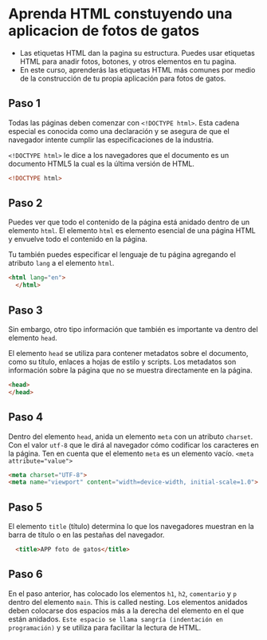 # Aprenda HTML constuyendo una aplicacion de fotos de gatos

- Las etiquetas HTML dan la pagina su estructura. Puedes usar etiquetas HTML para anadir fotos, botones, y otros elementos en tu pagina.
- En este curso, aprenderás las etiquetas HTML más comunes por medio de la construcción de tu propia aplicación para fotos de gatos.

## Paso 1

Todas las páginas deben comenzar con `<!DOCTYPE html>`. Esta cadena especial es conocida como una declaración y se asegura de que el navegador intente cumplir las especificaciones de la industria.

`<!DOCTYPE html>` le dice a los navegadores que el documento es un documento HTML5 la cual es la última versión de HTML.

```html
<!DOCTYPE html>
```

## Paso 2

Puedes ver que todo el contenido de la página está anidado dentro de un elemento `html`. El elemento `html` es elemento esencial de una página HTML y envuelve todo el contenido en la página.

Tu también puedes especificar el lenguaje de tu página agregando el atributo `lang` a el elemento `html`.

```html
<html lang="en">
  </html>
```

## Paso 3

Sin embargo, otro tipo información que también es importante va dentro del elemento `head`.

El elemento `head` se utiliza para contener metadatos sobre el documento, como su título, enlaces a hojas de estilo y scripts. Los metadatos son información sobre la página que no se muestra directamente en la página.

```html
<head>
</head>
```

## Paso 4

Dentro del elemento `head`, anida un elemento `meta` con un atributo `charset`. Con el valor `utf-8` que le dirá al navegador cómo codificar los caracteres en la página.
Ten en cuenta que el elemento `meta` es un elemento vacío. `<meta attribute="value">`

```html
<meta charset="UTF-8">
<meta name="viewport" content="width=device-width, initial-scale=1.0">
```

## Paso 5

El elemento `title` (título) determina lo que los navegadores muestran en la barra de título o en las pestañas del navegador.

```html
  <title>APP foto de gatos</title>
```

## Paso 6

En el paso anterior, has colocado los elementos `h1`, `h2`, `comentario` y `p` dentro del elemento `main`. This is called nesting. Los elementos anidados deben colocarse dos espacios más a la derecha del elemento en el que están anidados. `Este espacio se llama sangría (indentación en programación)` y se utiliza para facilitar la lectura de HTML.

```css
```
